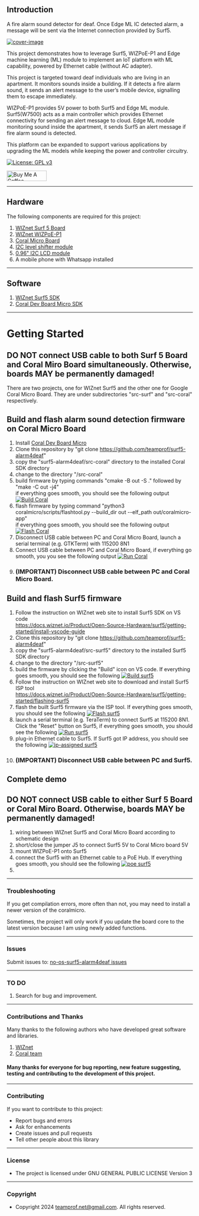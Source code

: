 ## Introduction
A fire alarm sound detector for deaf.
Once Edge ML IC detected alarm, a message will be sent via the Internet connection provided by Surf5.

[![cover-image](/doc/image/cover-image.png)](https://github.com/teamprof/surf5-alarm4deaf/blob/main/doc/image/cover-image.png)

This project demonstrates how to leverage Surf5, WIZPoE-P1 and Edge machine learning (ML) module to implement an IoT platform with ML capability, powered by Ethernet cable (without AC adapter).

This project is targeted toward deaf individuals who are living in an apartment. It monitors sounds inside a building. If it detects a fire alarm sound, it sends an alert message to the user’s mobile device, signalling them to escape immediately.

WIZPoE-P1 provides 5V power to both Surf5 and Edge ML module. Surf5(W7500) acts as a main controller which provides Ethernet connectivity for sending an alert message to cloud. Edge ML module monitoring sound inside the apartment, it sends Surf5 an alert message if fire alarm sound is detected.

This platform can be expanded to support various applications by upgrading the ML models while keeping the power and controller circuitry.


[![License: GPL v3](https://img.shields.io/badge/License-GPL_v3-blue.svg)](https://github.com/teamprof/no-os-surf5-alarm4deaf/blob/main/LICENSE)

<a href="https://www.buymeacoffee.com/teamprof" target="_blank"><img src="https://cdn.buymeacoffee.com/buttons/v2/default-yellow.png" alt="Buy Me A Coffee" style="height: 28px !important;width: 108px !important;" ></a>

---
## Hardware
The following components are required for this project:
1. [WIZnet Surf 5 Board](https://docs.wiznet.io/Product/Open-Source-Hardware/surf5)
2. [WIZnet WIZPoE-P1](https://docs.wiznet.io/Product/Open-Source-Hardware/PoE/WIZPoE-P1)
3. [Coral Micro Board](https://coral.ai/docs/dev-board-micro/get-started/)
4. [I2C level shifter module](https://www.aliexpress.com/w/wholesale-txs0102-module.html)
5. [0.96" I2C LCD module](https://www.aliexpress.com/item/33008480580.html)
6. A mobile phone with Whatsapp installed

---
## Software 
1. [WIZnet Surf5 SDK](https://docs.wiznet.io/Product/Open-Source-Hardware/surf5/getting-started)
2. [Coral Dev Board Micro SDK](https://coral.ai/docs/dev-board-micro/get-started)

---
# Getting Started
## DO NOT connect USB cable to both Surf 5 Board and Coral Miro Board simultaneously. Otherwise, boards MAY be permanently damaged! 
There are two projects, one for WIZnet Surf5 and the other one for Google Coral Micro Board. They are under subdirectories "src-surf" and "src-coral" respectively.

## Build and flash alarm sound detection firmware on Coral Micro Board
1. Install [Coral Dev Board Micro](https://coral.ai/docs/dev-board-micro/get-started)
2. Clone this repository by "git clone https://github.com/teamprof/surf5-alarm4deaf"
3. copy the "surf5-alarm4deaf/src-coral" directory to the installed Coral SDK directory
4. change to the directory "<Coral SDK>/src-coral"
5. build firmware by typing commands "cmake -B out -S ." followed by "make -C out -j4"  
   if everything goes smooth, you should see the following output
   [![Build Coral](/doc/image/build-coral.png)](https://github.com/teamprof/surf5-alarm4deaf/blob/main/doc/image/build-coral.png)
6. flash firmware by typing command "python3 coralmicro/scripts/flashtool.py --build_dir out --elf_path out/coralmicro-app"  
   if everything goes smooth, you should see the following output
   [![Flash Coral](/doc/image/flash-coral.png)](https://github.com/teamprof/surf5-alarm4deaf/blob/main/doc/image/flash-coral.png)
7. Disconnect USB cable between PC and Coral Micro Board, launch a serial terminal (e.g. GTKTerm) with 115200 8N1
8. Connect USB cable between PC and Coral Micro Board, if everything go smooth, you you see the following output
   [![Run Coral](/doc/image/run-coral.png)](https://github.com/teamprof/surf5-alarm4deaf/blob/main/doc/image/run-coral.png)
9. ### (IMPORTANT) Disconnect USB cable between PC and Coral Micro Board.


## Build and flash Surf5 firmware 
1. Follow the instruction on WIZnet web site to install Surf5 SDK on VS code  
   https://docs.wiznet.io/Product/Open-Source-Hardware/surf5/getting-started/install-vscode-guide
2. Clone this repository by "git clone https://github.com/teamprof/surf5-alarm4deaf"
3. copy the "surf5-alarm4deaf/src-surf5" directory to the installed Surf5 SDK directory
4. change to the directory "<Surf5 SDK>/src-surf5"
5. build the firmware by clicking the "Build" icon on VS code. If everything goes smooth, you should see the following
   [![Build surf5](/doc/image/build-surf5.png)](https://github.com/teamprof/surf5-alarm4deaf/blob/main/doc/image/build-surf5.png)
6. Follow the instruction on WIZnet web site to download and install Surf5 ISP tool  
   https://docs.wiznet.io/Product/Open-Source-Hardware/surf5/getting-started/flashing-surf5
7. flash the built Surf5 firmware via the ISP tool. If everything goes smooth, you should see the following
   [![Flash surf5](/doc/image/flash-surf5.png)](https://github.com/teamprof/surf5-alarm4deaf/blob/main/doc/image/flash-surf5.png)
8. launch a serial terminal (e.g. TeraTerm) to connect Surf5 at 115200 8N1. Click the "Reset" button on Surf5, if everything goes smooth, you should see the following
   [![Run surf5](/doc/image/run-surf5.png)](https://github.com/teamprof/surf5-alarm4deaf/blob/main/doc/image/run-surf5.png)
9. plug-in Ethernet cable to Surf5. If Surf5 got IP address, you should see the following
   [![ip-assigned surf5](/doc/image/ip-surf5.jpg)](https://github.com/teamprof/surf5-alarm4deaf/blob/main/doc/image/ip-surf5.jpg)
10. ### (IMPORTANT) Disconnect USB cable between PC and Surf5.


## Complete demo
## DO NOT connect USB cable to either Surf 5 Board or Coral Miro Board. Otherwise, boards MAY be permanently damaged! 
1. wiring between WIZnet Surf5 and Coral Micro Board according to schematic design
2. short/close the jumper J5 to connect Surf5 5V to Coral Micro board 5V
3. mount WIZPoE-P1 onto Surf5 
4. connect the Surf5 with an Ethernet cable to a PoE Hub. If everything goes smooth, you should see the following
   [![poe surf5](/doc/image/poe-surf5.png)](https://github.com/teamprof/surf5-alarm4deaf/blob/main/doc/image/poe-surf5.png)
5. 


---
### Troubleshooting
If you get compilation errors, more often than not, you may need to install a newer version of the coralmicro.

Sometimes, the project will only work if you update the board core to the latest version because I am using newly added functions.

---
### Issues
Submit issues to: [no-os-surf5-alarm4deaf issues](https://github.com/teamprof/surf5-alarm4deaf/issues) 

---
### TO DO
1. Search for bug and improvement.
---

### Contributions and Thanks
Many thanks to the following authors who have developed great software and libraries.
1. [WIZnet](https://docs.wiznet.io/Product/Open-Source-Hardware/surf5/getting-started)
2. [Coral team](https://coral.ai/about-coral/)

#### Many thanks for everyone for bug reporting, new feature suggesting, testing and contributing to the development of this project.
---

### Contributing
If you want to contribute to this project:
- Report bugs and errors
- Ask for enhancements
- Create issues and pull requests
- Tell other people about this library
---

### License
- The project is licensed under GNU GENERAL PUBLIC LICENSE Version 3
---

### Copyright
- Copyright 2024 teamprof.net@gmail.com. All rights reserved.



